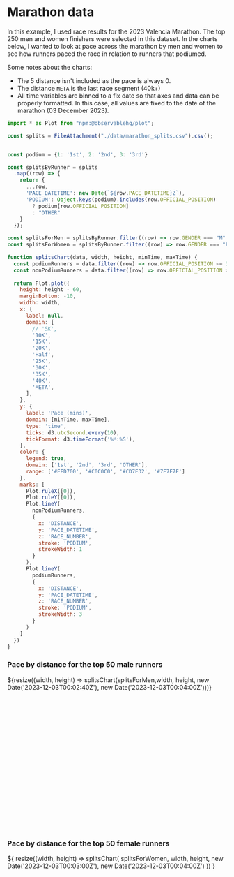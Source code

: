# Marathon data

In this example, I used race results for the 2023 Valencia Marathon. The top 250 men and women finishers were selected in this dataset. In the charts below, I wanted to look at pace across the marathon by men and women to see how runners paced the race in relation to runners that podiumed.

Some notes about the charts:

- The 5 distance isn't included as the pace is always 0.
- The distance `META` is the last race segment (40k+)
- All time variables are binned to a fix date so that axes and data can be properly formatted. In this case, all values are fixed to the date of the marathon (03 December 2023).

```js
import * as Plot from "npm:@observablehq/plot";

const splits = FileAttachment("./data/marathon_splits.csv").csv();
```

```js

const podium = {1: '1st', 2: '2nd', 3: '3rd'} 

const splitsByRunner = splits
  .map((row) => {
    return {
      ...row,
      'PACE_DATETIME': new Date(`${row.PACE_DATETIME}Z`),
      'PODIUM': Object.keys(podium).includes(row.OFFICIAL_POSITION)
        ? podium[row.OFFICIAL_POSITION]
        : "OTHER"
    }
  });

const splitsForMen = splitsByRunner.filter((row) => row.GENDER === "M" && row.OFFICIAL_POSITION < 51)
const splitsForWomen = splitsByRunner.filter((row) => row.GENDER === "F" && row.OFFICIAL_POSITION < 51)

function splitsChart(data, width, height, minTime, maxTime) {
  const podiumRunners = data.filter((row) => row.OFFICIAL_POSITION <= 3)
  const nonPodiumRunners = data.filter((row) => row.OFFICIAL_POSITION > 3)
  
  return Plot.plot({ 
    height: height - 60,
    marginBottom: -10, 
    width: width,
    x: {
      label: null,
      domain: [
        // '5K',
        '10K',
        '15K',
        '20K',
        'Half',
        '25K',
        '30K',
        '35K',
        '40K',
        'META',
      ],
    },
    y: {
      label: 'Pace (mins)',
      domain: [minTime, maxTime],
      type: 'time',
      ticks: d3.utcSecond.every(10),
      tickFormat: d3.timeFormat('%M:%S'),
    },
    color: {
      legend: true,
      domain: ['1st', '2nd', '3rd', 'OTHER'],
      range: ['#FFD700', '#C0C0C0', '#CD7F32', '#7F7F7F']
    },
    marks: [
      Plot.ruleX([0]),
      Plot.ruleY([0]),
      Plot.lineY(
        nonPodiumRunners,
        {
          x: 'DISTANCE',
          y: 'PACE_DATETIME',
          z: 'RACE_NUMBER',
          stroke: 'PODIUM',
          strokeWidth: 1
        }
      ),
      Plot.lineY(
        podiumRunners,
        {
          x: 'DISTANCE',
          y: 'PACE_DATETIME',
          z: 'RACE_NUMBER',
          stroke: 'PODIUM',
          strokeWidth: 3
        }
      )
    ]
  })
}

```

### Pace by distance for the top 50 male runners

<div class="grid card" style="height: 350px">
    ${resize((width, height) => splitsChart(splitsForMen,width, height, new Date('2023-12-03T00:02:40Z'),
        new Date('2023-12-03T00:04:00Z')))}
</div>

### Pace by distance for the top 50 female runners
<div class="grid card" style="height: 350px">
    ${
      resize((width, height) => splitsChart(
        splitsForWomen,
        width,
        height,
        new Date('2023-12-03T00:03:00Z'),
        new Date('2023-12-03T00:04:00Z')
      ))
    }
</div>
